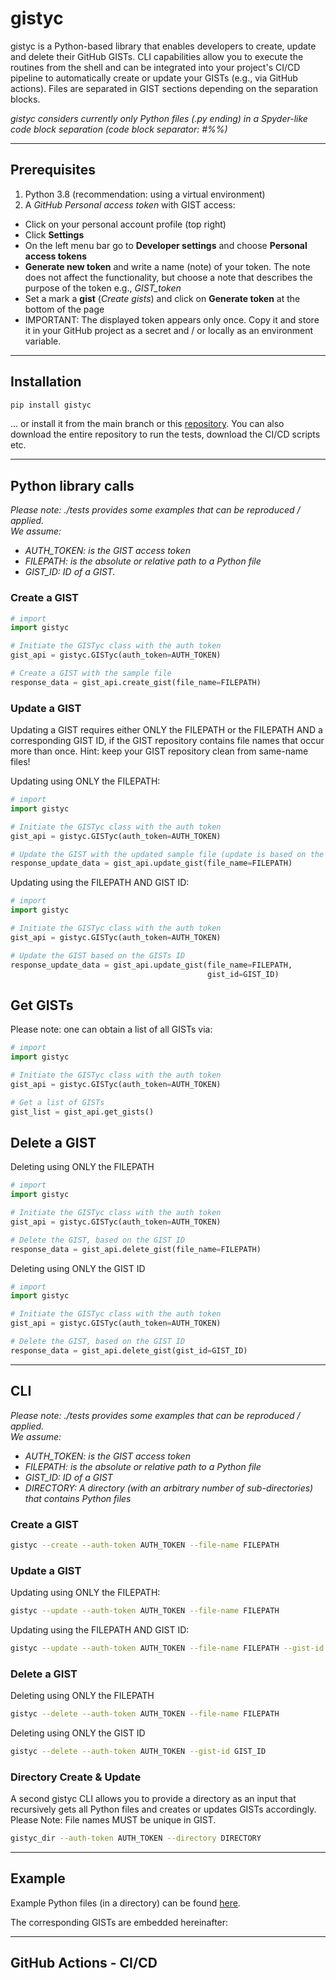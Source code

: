# gistyc

gistyc is a Python-based library that enables developers to create, update and delete their GitHub GISTs. CLI capabilities allow you to execute the routines from the shell and can be integrated into your project's CI/CD pipeline to automatically create or update your GISTs (e.g., via GitHub actions). Files are separated in GIST sections depending on the separation blocks.

<i>gistyc considers currently only Python files (.py ending) in a Spyder-like code block separation (code block separator: #%%)</i>

---

## Prerequisites

1. Python 3.8 (recommendation: using a virtual environment)
2. A <i>GitHub Personal access token</i> with GIST access:
  - Click on your personal account profile (top right)
  - Click <b>Settings</b>
  - On the left menu bar go to <b>Developer settings</b> and choose <b>Personal access tokens</b>
  - <b>Generate new token</b> and write a name (note) of your token. The note does not affect the functionality, but choose a note that describes the purpose of the token e.g., <i>GIST_token</i>
  - Set a mark a <b>gist</b> (<i>Create gists</i>) and click on <b>Generate token</b> at the bottom of the page
  - IMPORTANT: The displayed token appears only once. Copy it and store it in your GitHub project as a secret and / or locally as an environment variable.

---

## Installation
```bash
pip install gistyc
```

... or install it from the main branch or this [repository](https://github.com/ThomasAlbin/gistyc). You can also download the entire repository to run the tests, download the CI/CD scripts etc.

---

## Python library calls

<i>Please note: ./tests provides some examples that can be reproduced / applied.<br>
We assume:
- AUTH_TOKEN: is the GIST access token
- FILEPATH: is the absolute or relative path to a Python file
- GIST_ID: ID of a GIST.</i>

### Create a GIST

```python
# import
import gistyc

# Initiate the GISTyc class with the auth token
gist_api = gistyc.GISTyc(auth_token=AUTH_TOKEN)

# Create a GIST with the sample file
response_data = gist_api.create_gist(file_name=FILEPATH)
```

### Update a GIST

Updating a GIST requires either ONLY the FILEPATH or the FILEPATH AND a corresponding GIST ID, if the GIST repository contains file names that occur more than once. Hint: keep your GIST repository clean from same-name files!

Updating using ONLY the FILEPATH:

```python
# import
import gistyc

# Initiate the GISTyc class with the auth token
gist_api = gistyc.GISTyc(auth_token=AUTH_TOKEN)

# Update the GIST with the updated sample file (update is based on the file's name)
response_update_data = gist_api.update_gist(file_name=FILEPATH)
```

Updating using the FILEPATH AND GIST ID:

```python
# import
import gistyc

# Initiate the GISTyc class with the auth token
gist_api = gistyc.GISTyc(auth_token=AUTH_TOKEN)

# Update the GIST based on the GISTs ID
response_update_data = gist_api.update_gist(file_name=FILEPATH,
                                            gist_id=GIST_ID)
```

## Get GISTs

Please note: one can obtain a list of all GISTs via:

```python
# import
import gistyc

# Initiate the GISTyc class with the auth token
gist_api = gistyc.GISTyc(auth_token=AUTH_TOKEN)

# Get a list of GISTs
gist_list = gist_api.get_gists()
```

## Delete a GIST

Deleting using ONLY the FILEPATH

```python
# import
import gistyc

# Initiate the GISTyc class with the auth token
gist_api = gistyc.GISTyc(auth_token=AUTH_TOKEN)

# Delete the GIST, based on the GIST ID
response_data = gist_api.delete_gist(file_name=FILEPATH)
```

Deleting using ONLY the GIST ID

```python
# import
import gistyc

# Initiate the GISTyc class with the auth token
gist_api = gistyc.GISTyc(auth_token=AUTH_TOKEN)

# Delete the GIST, based on the GIST ID
response_data = gist_api.delete_gist(gist_id=GIST_ID)
```


---

## CLI

<i>Please note: ./tests provides some examples that can be reproduced / applied.<br>
We assume:
- AUTH_TOKEN: is the GIST access token
- FILEPATH: is the absolute or relative path to a Python file
- GIST_ID: ID of a GIST
- DIRECTORY: A directory (with an arbitrary number of sub-directories) that contains Python files</i>

### Create a GIST

```bash
gistyc --create --auth-token AUTH_TOKEN --file-name FILEPATH
```

### Update a GIST

Updating using ONLY the FILEPATH:

```bash
gistyc --update --auth-token AUTH_TOKEN --file-name FILEPATH
```

Updating using the FILEPATH AND GIST ID:

```bash
gistyc --update --auth-token AUTH_TOKEN --file-name FILEPATH --gist-id GIST_ID
```

### Delete a GIST

Deleting using ONLY the FILEPATH

```bash
gistyc --delete --auth-token AUTH_TOKEN --file-name FILEPATH
```

Deleting using ONLY the GIST ID

```bash
gistyc --delete --auth-token AUTH_TOKEN --gist-id GIST_ID
```

### Directory Create & Update

A second gistyc CLI allows you to provide a directory as an input that recursively gets all Python files and creates or updates GISTs accordingly. Please Note: File names MUST be unique in GIST.

```bash
gistyc_dir --auth-token AUTH_TOKEN --directory DIRECTORY
```

---

## Example

Example Python files (in a directory) can be found [here](https://github.com/ThomasAlbin/gistyc/tree/main/examples).

The corresponding GISTs are embedded hereinafter:

<script src="https://gist.github.com/ThomasAlbin/b18383a86cb4396a79a551a73330ce76.js">{newline}</script>

<script src="https://gist.github.com/ThomasAlbin/caddb300ac663e60ae573b1117599fcc.js">{newline}</script>

---

## GitHub Actions - CI/CD

